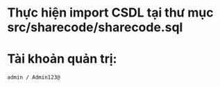 # Thực hiện import CSDL tại thư mục src/sharecode/sharecode.sql
# Tài khoản quản trị:
```
admin / Admin123@
```